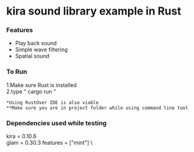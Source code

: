 # kira sound library example in Rust

### Features

- Play back sound
- Simple wave filtering
- Spatial sound

### To Run

1.Make sure Rust is installed \
2.type " cargo run " 

`*Using RustOver IDE is also viable`  \
`**Make sure you are in project folder while using command line tool` 

### Dependencies used while testing

kira = 0.10.6 \
glam = 0.30.3 features = ["mint"] \
